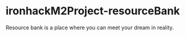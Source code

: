 # ironhackM2Project-resourceBank
Resource bank is a place where you can meet your dream in reality. 
